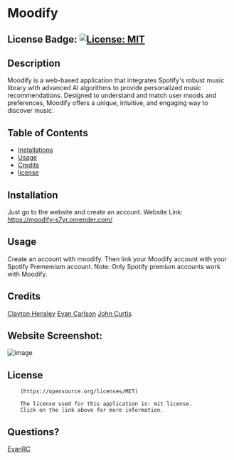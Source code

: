 # Moodify

## License Badge: [![License: MIT](https://img.shields.io/badge/License-MIT-yellow.svg)](https://opensource.org/licenses/MIT)

## Description

Moodify is a web-based application that integrates Spotify's robust music library with advanced AI algorithms to provide personalized music recommendations. Designed to understand and match user moods and preferences, Moodify offers a unique, intuitive, and engaging way to discover music.

## Table of Contents

- [Installations](#installations)
- [Usage](#usage)
- [Credits](#credits)
- [license](#license)

## Installation

Just go to the website and create an account.
Website Link: 
https://moodify-s7yr.onrender.com/

## Usage

Create an account with moodify. Then link your Moodify account with your Spotify Prememium account. Note: Only Spotify premium accounts work with Moodify. 

## Credits

[Clayton Hensley](https://github.com/chensley8)
[Evan Carlson](https://github.com/EvanRC)
[John Curtis](https://github.com/t4-k1)

## Website Screenshot:
![image](https://github.com/EvanRC/Moodify/assets/124648885/33a109a2-3667-43da-9d85-ebeb45397161)

## License


        (https://opensource.org/licenses/MIT)

        The license used for this application is: mit license. 
        Click on the link above for more information.

## Questions?

[EvanRC](https://github.com/EvanRC)


